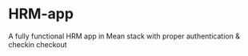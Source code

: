 # HRM-app
A fully functional HRM app in Mean stack with proper authentication &amp; checkin checkout
